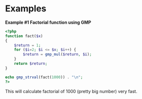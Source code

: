 Examples
========

**Example \#1 Factorial function using GMP**

``` php
<?php
function fact($x) 
{
    $return = 1;
    for ($i=2; $i <= $x; $i++) {
        $return = gmp_mul($return, $i);
    }
    return $return;
}

echo gmp_strval(fact(1000)) . "\n";
?>
```

This will calculate factorial of 1000 (pretty big number) very fast.
